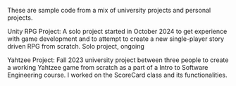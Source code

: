 These are sample code from a mix of university projects and personal projects.

Unity RPG Project: A solo project started in October 2024 to get experience with game development and to attempt to create a new single-player story driven RPG from scratch. Solo project, ongoing

Yahtzee Project: Fall 2023 university project between three people to create a working Yahtzee game from scratch as a part of a Intro to Software Engineering course. I worked on the ScoreCard class and its functionalities.
